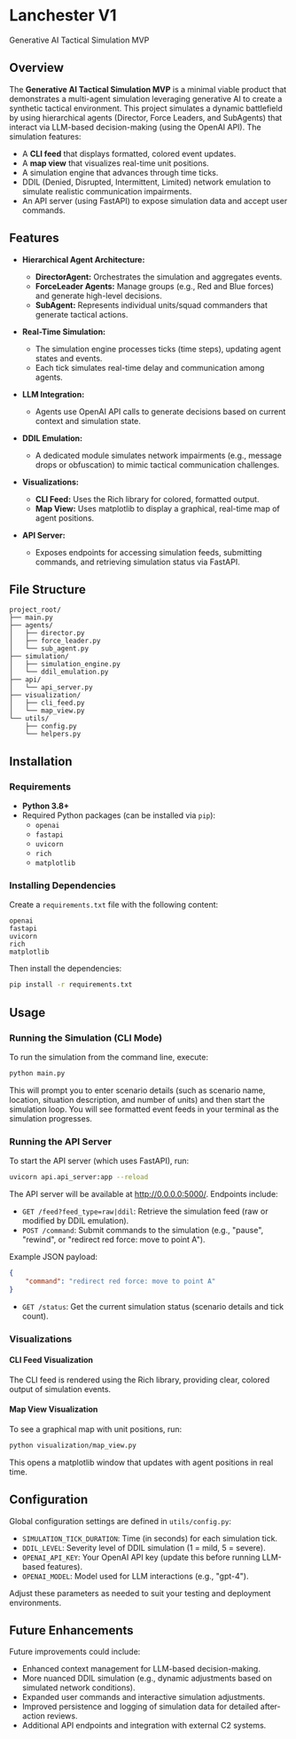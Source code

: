 # Lanchester V1

Generative AI Tactical Simulation MVP

## Overview

The **Generative AI Tactical Simulation MVP** is a minimal viable product that demonstrates a multi-agent simulation leveraging generative AI to create a synthetic tactical environment. This project simulates a dynamic battlefield by using hierarchical agents (Director, Force Leaders, and SubAgents) that interact via LLM-based decision-making (using the OpenAI API). The simulation features:

-   A **CLI feed** that displays formatted, colored event updates.
-   A **map view** that visualizes real-time unit positions.
-   A simulation engine that advances through time ticks.
-   DDIL (Denied, Disrupted, Intermittent, Limited) network emulation to simulate realistic communication impairments.
-   An API server (using FastAPI) to expose simulation data and accept user commands.

## Features

-   **Hierarchical Agent Architecture:**

    -   **DirectorAgent:** Orchestrates the simulation and aggregates events.
    -   **ForceLeader Agents:** Manage groups (e.g., Red and Blue forces) and generate high-level decisions.
    -   **SubAgent:** Represents individual units/squad commanders that generate tactical actions.

-   **Real-Time Simulation:**

    -   The simulation engine processes ticks (time steps), updating agent states and events.
    -   Each tick simulates real-time delay and communication among agents.

-   **LLM Integration:**

    -   Agents use OpenAI API calls to generate decisions based on current context and simulation state.

-   **DDIL Emulation:**

    -   A dedicated module simulates network impairments (e.g., message drops or obfuscation) to mimic tactical communication challenges.

-   **Visualizations:**

    -   **CLI Feed:** Uses the Rich library for colored, formatted output.
    -   **Map View:** Uses matplotlib to display a graphical, real-time map of agent positions.

-   **API Server:**
    -   Exposes endpoints for accessing simulation feeds, submitting commands, and retrieving simulation status via FastAPI.

## File Structure

```
project_root/
├── main.py
├── agents/
│   ├── director.py
│   ├── force_leader.py
│   └── sub_agent.py
├── simulation/
│   ├── simulation_engine.py
│   └── ddil_emulation.py
├── api/
│   └── api_server.py
├── visualization/
│   ├── cli_feed.py
│   └── map_view.py
└── utils/
    ├── config.py
    └── helpers.py
```

## Installation

### Requirements

-   **Python 3.8+**
-   Required Python packages (can be installed via `pip`):
    -   `openai`
    -   `fastapi`
    -   `uvicorn`
    -   `rich`
    -   `matplotlib`

### Installing Dependencies

Create a `requirements.txt` file with the following content:

```
openai
fastapi
uvicorn
rich
matplotlib
```

Then install the dependencies:

```bash
pip install -r requirements.txt
```

## Usage

### Running the Simulation (CLI Mode)

To run the simulation from the command line, execute:

```bash
python main.py
```

This will prompt you to enter scenario details (such as scenario name, location, situation description, and number of units) and then start the simulation loop. You will see formatted event feeds in your terminal as the simulation progresses.

### Running the API Server

To start the API server (which uses FastAPI), run:

```bash
uvicorn api.api_server:app --reload
```

The API server will be available at http://0.0.0.0:5000/. Endpoints include:

-   `GET /feed?feed_type=raw|ddil`: Retrieve the simulation feed (raw or modified by DDIL emulation).
-   `POST /command`: Submit commands to the simulation (e.g., "pause", "rewind", or "redirect red force: move to point A").

Example JSON payload:

```json
{
    "command": "redirect red force: move to point A"
}
```

-   `GET /status`: Get the current simulation status (scenario details and tick count).

### Visualizations

#### CLI Feed Visualization

The CLI feed is rendered using the Rich library, providing clear, colored output of simulation events.

#### Map View Visualization

To see a graphical map with unit positions, run:

```bash
python visualization/map_view.py
```

This opens a matplotlib window that updates with agent positions in real time.

## Configuration

Global configuration settings are defined in `utils/config.py`:

-   `SIMULATION_TICK_DURATION`: Time (in seconds) for each simulation tick.
-   `DDIL_LEVEL`: Severity level of DDIL simulation (1 = mild, 5 = severe).
-   `OPENAI_API_KEY`: Your OpenAI API key (update this before running LLM-based features).
-   `OPENAI_MODEL`: Model used for LLM interactions (e.g., "gpt-4").

Adjust these parameters as needed to suit your testing and deployment environments.

## Future Enhancements

Future improvements could include:

-   Enhanced context management for LLM-based decision-making.
-   More nuanced DDIL simulation (e.g., dynamic adjustments based on simulated network conditions).
-   Expanded user commands and interactive simulation adjustments.
-   Improved persistence and logging of simulation data for detailed after-action reviews.
-   Additional API endpoints and integration with external C2 systems.
